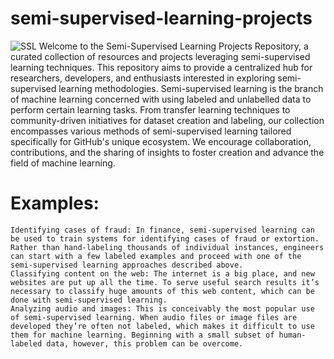 # semi-supervised-learning-projects
![SSL](https://miro.medium.com/v2/resize:fit:1400/0*pBbvLkyhoyLYpFFV)
Welcome to the Semi-Supervised Learning Projects Repository, a curated collection of resources and projects leveraging semi-supervised learning techniques. This repository aims to provide a centralized hub for researchers, developers, and enthusiasts interested in exploring semi-supervised learning methodologies. Semi-supervised learning is the branch of machine learning concerned with using labeled and unlabelled data to perform certain learning tasks.
From transfer learning techniques to community-driven initiatives for dataset creation and labeling, our collection encompasses various methods of semi-supervised learning tailored specifically for GitHub's unique ecosystem. We encourage collaboration, contributions, and the sharing of insights to foster creation and advance the field of machine learning.

# Examples:
    Identifying cases of fraud: In finance, semi-supervised learning can be used to train systems for identifying cases of fraud or extortion. Rather than hand-labeling thousands of individual instances, engineers can start with a few labeled examples and proceed with one of the semi-supervised learning approaches described above.
    Classifying content on the web: The internet is a big place, and new websites are put up all the time. To serve useful search results it’s necessary to classify huge amounts of this web content, which can be done with semi-supervised learning.
    Analyzing audio and images: This is conceivably the most popular use of semi-supervised learning. When audio files or image files are developed they’re often not labeled, which makes it difficult to use them for machine learning. Beginning with a small subset of human-labeled data, however, this problem can be overcome.


